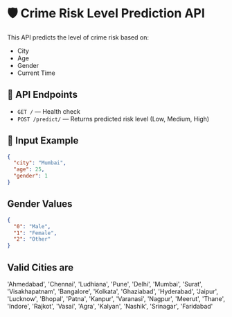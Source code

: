 # 🛡️ Crime Risk Level Prediction API

This API predicts the level of crime risk based on:
- City
- Age
- Gender
- Current Time

## 🚀 API Endpoints

- `GET /` — Health check
- `POST /predict/` — Returns predicted risk level (Low, Medium, High)

## 🔧 Input Example

```json
{
  "city": "Mumbai",
  "age": 25,
  "gender": 1
}
```

## Gender Values
```json
{
  "0": "Male",
  "1": "Female",
  "2": "Other"
}
```

## Valid Cities are
'Ahmedabad', 'Chennai', 'Ludhiana', 'Pune', 'Delhi', 'Mumbai',
       'Surat', 'Visakhapatnam', 'Bangalore', 'Kolkata', 'Ghaziabad',
       'Hyderabad', 'Jaipur', 'Lucknow', 'Bhopal', 'Patna', 'Kanpur',
       'Varanasi', 'Nagpur', 'Meerut', 'Thane', 'Indore', 'Rajkot',
       'Vasai', 'Agra', 'Kalyan', 'Nashik', 'Srinagar', 'Faridabad'
